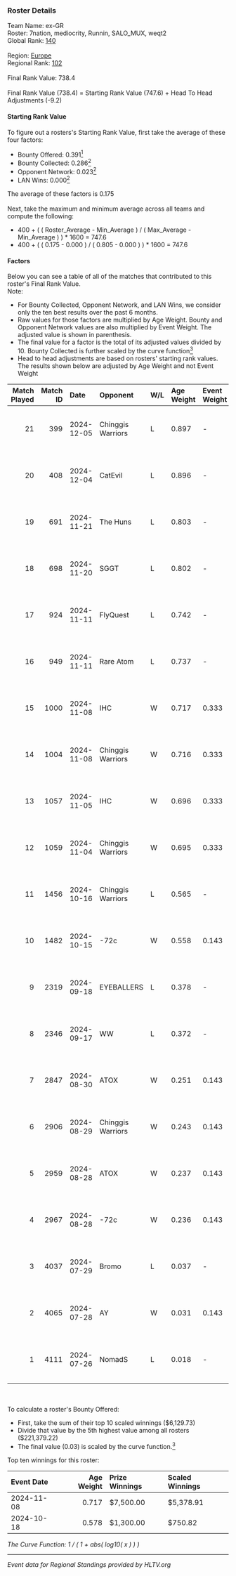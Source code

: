 ### Roster Details<br />
Team Name: ex-GR<br />
Roster: 7nation, mediocrity, Runnin, SALO_MUX, weqt2<br />
Global Rank: [140](../../standings_global_2025_01_20.md)<br />
<br />
Region: [Europe]( ../../standings_europe_2025_01_20.md)<br />
Regional Rank: [102]( ../../standings_europe_2025_01_20.md)<br />
<br />
Final Rank Value:  738.4<br />
<br />
Final Rank Value (738.4) = Starting Rank Value (747.6) + Head To Head Adjustments (-9.2)<br />

#### Starting Rank Value<br />
To figure out a rosters's Starting Rank Value, first take the average of these four factors:<br />
- Bounty Offered: 0.391[<sup>1</sup>](#table2)
- Bounty Collected: 0.286[<sup>2</sup>](#table1)
- Opponent Network: 0.023[<sup>2</sup>](#table1)
- LAN Wins: 0.000[<sup>2</sup>](#table1)

The average of these factors is 0.175<br />
<br />
Next, take the maximum and minimum average across all teams and compute the following:<br />
- 400 + ( ( Roster_Average - Min_Average ) / ( Max_Average - Min_Average ) ) * 1600 = 747.6
- 400 + ( ( 0.175 - 0.000 ) / ( 0.805 - 0.000 ) ) * 1600 = 747.6


#### Factors<br />
Below you can see a table of all of the matches that contributed to this roster's Final Rank Value.<br />
Note:<br />

- For Bounty Collected, Opponent Network, and LAN Wins, we consider only the ten best results over the past 6 months.
- Raw values for those factors are multiplied by Age Weight. Bounty and Opponent Network values are also multiplied by Event Weight. The adjusted value is shown in parenthesis.
- The final value for a factor is the total of its adjusted values divided by 10. Bounty Collected is further scaled by the curve function[<sup>3</sup>](#curveFunction)
- Head to head adjustments are based on rosters' starting rank values. The results shown below are adjusted by Age Weight and not Event Weight
<span id="table1"></span><br />


| Match Played | Match ID | Date       | Opponent          | W/L | Age Weight | Event Weight | Bounty Collected | Opponent Network | LAN Wins  | H2H Adj. | Roster                                           |
| -: | -: | :- | :- | :- | :- | :- | :- | :- | :- | -: | :- |
|           21 |      399 | 2024-12-05 | Chinggis Warriors | L   | 0.897      | -            | -                | -                | -         |   -10.37 | 7nation, mediocrity, Runnin, SALO_MUX, weqt2     |
|           20 |      408 | 2024-12-04 | CatEvil           | L   | 0.896      | -            | -                | -                | -         |   -20.31 | 7nation, mediocrity, Runnin, SALO_MUX, weqt2     |
|           19 |      691 | 2024-11-21 | The Huns          | L   | 0.803      | -            | -                | -                | -         |    -6.29 | mediocrity, Runnin, SALO_MUX, Sange, weqt2       |
|           18 |      698 | 2024-11-20 | SGGT              | L   | 0.802      | -            | -                | -                | -         |   -15.23 | dukefissura, mediocrity, Runnin, SALO_MUX, weqt2 |
|           17 |      924 | 2024-11-11 | FlyQuest          | L   | 0.742      | -            | -                | -                | -         |    -1.22 | 7nation, mediocrity, Runnin, SALO_MUX, weqt2     |
|           16 |      949 | 2024-11-11 | Rare Atom         | L   | 0.737      | -            | -                | -                | -         |    -6.17 | 7nation, mediocrity, Runnin, SALO_MUX, weqt2     |
|           15 |     1000 | 2024-11-08 | IHC               | W   | 0.717      | 0.333        | 0.008 (0.002)    | 0.108 (0.026)    | 0 (0.000) |     8.81 | 7nation, mediocrity, Runnin, SALO_MUX, weqt2     |
|           14 |     1004 | 2024-11-08 | Chinggis Warriors | W   | 0.716      | 0.333        | 0.039 (0.009)    | 0.312 (0.074)    | 0 (0.000) |    14.69 | 7nation, mediocrity, Runnin, SALO_MUX, weqt2     |
|           13 |     1057 | 2024-11-05 | IHC               | W   | 0.696      | 0.333        | 0.008 (0.002)    | 0.108 (0.025)    | 0 (0.000) |     8.71 | 7nation, mediocrity, Runnin, SALO_MUX, weqt2     |
|           12 |     1059 | 2024-11-04 | Chinggis Warriors | W   | 0.695      | 0.333        | 0.039 (0.009)    | 0.312 (0.072)    | 0 (0.000) |    15.24 | 7nation, mediocrity, Runnin, SALO_MUX, weqt2     |
|           11 |     1456 | 2024-10-16 | Chinggis Warriors | L   | 0.565      | -            | -                | -                | -         |    -5.18 | 7nation, mediocrity, Overdue, SALO_MUX, weqt2    |
|           10 |     1482 | 2024-10-15 | -72c              | W   | 0.558      | 0.143        | 0.002 (0.000)    | 0.023 (0.002)    | 0 (0.000) |     4.03 | 7nation, mediocrity, Overdue, SALO_MUX, weqt2    |
|            9 |     2319 | 2024-09-18 | EYEBALLERS        | L   | 0.378      | -            | -                | -                | -         |    -4.82 | 7nation, mediocrity, Runnin, SALO_MUX, weqt2     |
|            8 |     2346 | 2024-09-17 | WW                | L   | 0.372      | -            | -                | -                | -         |    -9.29 | 7nation, mediocrity, Runnin, SALO_MUX, weqt2     |
|            7 |     2847 | 2024-08-30 | ATOX              | W   | 0.251      | 0.143        | 0.128 (0.005)    | 0.460 (0.017)    | 0 (0.000) |     7.31 | 7nation, mediocrity, Runnin, SALO_MUX, weqt2     |
|            6 |     2906 | 2024-08-29 | Chinggis Warriors | W   | 0.243      | 0.143        | 0.002 (0.000)    | 0.042 (0.001)    | 0 (0.000) |     3.20 | 7nation, mediocrity, Runnin, SALO_MUX, weqt2     |
|            5 |     2959 | 2024-08-28 | ATOX              | W   | 0.237      | 0.143        | 0.128 (0.004)    | 0.460 (0.016)    | 0 (0.000) |     6.93 | 7nation, mediocrity, Runnin, SALO_MUX, weqt2     |
|            4 |     2967 | 2024-08-28 | -72c              | W   | 0.236      | 0.143        | 0.002 (0.000)    | 0.023 (0.001)    | 0 (0.000) |     1.75 | 7nation, mediocrity, Runnin, SALO_MUX, weqt2     |
|            3 |     4037 | 2024-07-29 | Bromo             | L   | 0.037      | -            | -                | -                | -         |    -0.68 | 7nation, mediocrity, Overdue, SALO_MUX, weqt2    |
|            2 |     4065 | 2024-07-28 | AY                | W   | 0.031      | 0.143        | 0.000 (0.000)    | 0.000 (0.000)    | 0 (0.000) |     0.12 | 7nation, mediocrity, Overdue, SALO_MUX, weqt2    |
|            1 |     4111 | 2024-07-26 | NomadS            | L   | 0.018      | -            | -                | -                | -         |    -0.45 | 7nation, mediocrity, Overdue, SALO_MUX, weqt2    |

<br />
<span id="table2"></span><br />
To calculate a roster's Bounty Offered:<br />

- First, take the sum of their top 10 scaled winnings ($6,129.73)
- Divide that value by the 5th highest value among all rosters ($221,379.22)
- The final value (0.03) is scaled by the curve function.[<sup>3</sup>](#curveFunction)

Top ten winnings for this roster:<br />

| Event Date | Age Weight | Prize Winnings | Scaled Winnings |
| :- | -: | :- | :- |
| 2024-11-08 |      0.717 | $7,500.00      | $5,378.91       |
| 2024-10-18 |      0.578 | $1,300.00      | $750.82         |


<span id="curveFunction"></span>_The Curve Function: 1 / ( 1 + abs( log10( x ) ) )_<br />

---
_Event data for Regional Standings provided by HLTV.org_<br />
